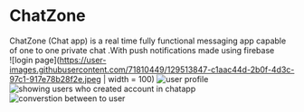 # ChatZone
ChatZone (Chat app) is a real time fully functional messaging app capable of one to one private chat .With push notifications made using firebase  
![login page](https://user-images.githubusercontent.com/71810449/129513847-c1aac44d-2b0f-4d3c-97c1-917e78b28f2e.jpeg | width = 100)
![user profile](https://user-images.githubusercontent.com/71810449/129513880-c59180cd-487a-40d2-93ad-594a3b17c31d.jpeg)
![showing users who created account in chatapp](https://user-images.githubusercontent.com/71810449/129513916-5f703c23-b866-4c8a-9092-e354e1df34e3.jpeg)
![converstion between to user](https://user-images.githubusercontent.com/71810449/129513942-ab4fbec5-fa80-415f-9a83-987ba2fe8d7a.jpeg)

